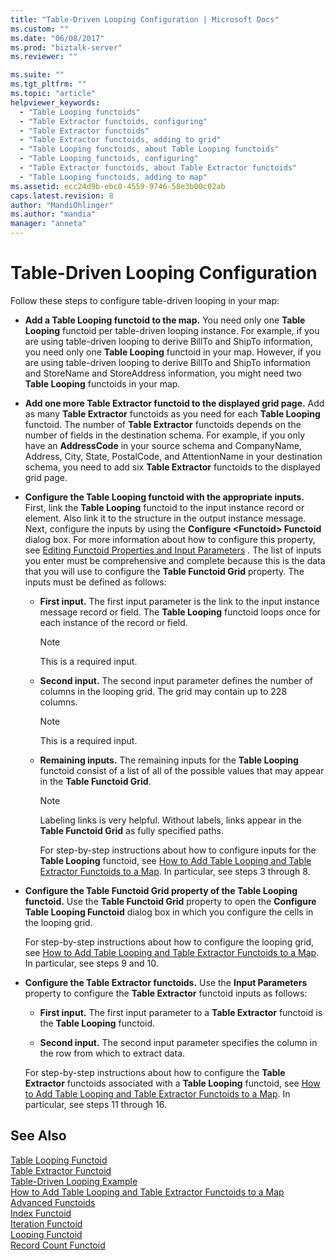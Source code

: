 ```yaml
---
title: "Table-Driven Looping Configuration | Microsoft Docs"
ms.custom: ""
ms.date: "06/08/2017"
ms.prod: "biztalk-server"
ms.reviewer: ""

ms.suite: ""
ms.tgt_pltfrm: ""
ms.topic: "article"
helpviewer_keywords: 
  - "Table Looping functoids"
  - "Table Extractor functoids, configuring"
  - "Table Extractor functoids"
  - "Table Extractor functoids, adding to grid"
  - "Table Looping functoids, about Table Looping functoids"
  - "Table Looping functoids, configuring"
  - "Table Extractor functoids, about Table Extractor functoids"
  - "Table Looping functoids, adding to map"
ms.assetid: ecc24d9b-ebc0-4559-9746-58e3b00c02ab
caps.latest.revision: 8
author: "MandiOhlinger"
ms.author: "mandia"
manager: "anneta"
---
```

# Table-Driven Looping Configuration
Follow these steps to configure table-driven looping in your map:  
  
-   **Add a Table Looping functoid to the map.** You need only one **Table Looping** functoid per table-driven looping instance. For example, if you are using table-driven looping to derive BillTo and ShipTo information, you need only one **Table Looping** functoid in your map. However, if you are using table-driven looping to derive BillTo and ShipTo information and StoreName and StoreAddress information, you might need two **Table Looping** functoids in your map.  
  
-   **Add one more Table Extractor functoid to the displayed grid page.** Add as many **Table Extractor** functoids as you need for each **Table Looping** functoid. The number of **Table Extractor** functoids depends on the number of fields in the destination schema. For example, if you only have an **AddressCode** in your source schema and CompanyName, Address, City, State, PostalCode, and AttentionName in your destination schema, you need to add six **Table Extractor** functoids to the displayed grid page.  
  
-   **Configure the Table Looping functoid with the appropriate inputs.** First, link the **Table Looping** functoid to the input instance record or element. Also link it to the structure in the output instance message. Next, configure the inputs by using the **Configure \<Functoid> Functoid** dialog box. For more information about how to configure this property, see [Editing Functoid Properties and Input Parameters](../core/editing-functoid-properties-and-input-parameters.md) . The list of inputs you enter must be comprehensive and complete because this is the data that you will use to configure the **Table Functoid Grid** property. The inputs must be defined as follows:  
  
    -   **First input.** The first input parameter is the link to the input instance message record or field. The **Table Looping** functoid loops once for each instance of the record or field.  
  
        > [!NOTE]
        >  This is a required input.  
  
    -   **Second input.** The second input parameter defines the number of columns in the looping grid. The grid may contain up to 228 columns.  
  
        > [!NOTE]
        >  This is a required input.  
  
    -   **Remaining inputs.** The remaining inputs for the **Table Looping** functoid consist of a list of all of the possible values that may appear in the **Table Functoid Grid**.  
  
        > [!NOTE]
        >  Labeling links is very helpful. Without labels, links appear in the **Table Functoid Grid** as fully specified paths.  
  
         For step-by-step instructions about how to configure inputs for the **Table Looping** functoid, see [How to Add Table Looping and Table Extractor Functoids to a Map](../core/how-to-add-table-looping-and-table-extractor-functoids-to-a-map.md). In particular, see steps 3 through 8.  
  
-   **Configure the Table Functoid Grid property of the Table Looping functoid.** Use the **Table Functoid Grid** property to open the **Configure Table Looping Functoid** dialog box in which you configure the cells in the looping grid.  
  
     For step-by-step instructions about how to configure the looping grid, see [How to Add Table Looping and Table Extractor Functoids to a Map](../core/how-to-add-table-looping-and-table-extractor-functoids-to-a-map.md). In particular, see steps 9 and 10.  
  
-   **Configure the Table Extractor functoids.** Use the **Input Parameters** property to configure the **Table Extractor** functoid inputs as follows:  
  
    -   **First input.** The first input parameter to a **Table Extractor** functoid is the **Table Looping** functoid.  
  
    -   **Second input.** The second input parameter specifies the column in the row from which to extract data.  
  
     For step-by-step instructions about how to configure the **Table Extractor** functoids associated with a **Table Looping** functoid, see [How to Add Table Looping and Table Extractor Functoids to a Map](../core/how-to-add-table-looping-and-table-extractor-functoids-to-a-map.md). In particular, see steps 11 through 16.  
  
## See Also  
 [Table Looping Functoid](../core/table-looping-functoid.md)   
 [Table Extractor Functoid](../core/table-extractor-functoid.md)   
 [Table-Driven Looping Example](../core/table-driven-looping-example.md)   
 [How to Add Table Looping and Table Extractor Functoids to a Map](../core/how-to-add-table-looping-and-table-extractor-functoids-to-a-map.md)   
 [Advanced Functoids](../core/advanced-functoids.md)   
 [Index Functoid](../core/index-functoid.md)   
 [Iteration Functoid](../core/iteration-functoid.md)   
 [Looping Functoid](../core/looping-functoid.md)   
 [Record Count Functoid](../core/record-count-functoid.md)